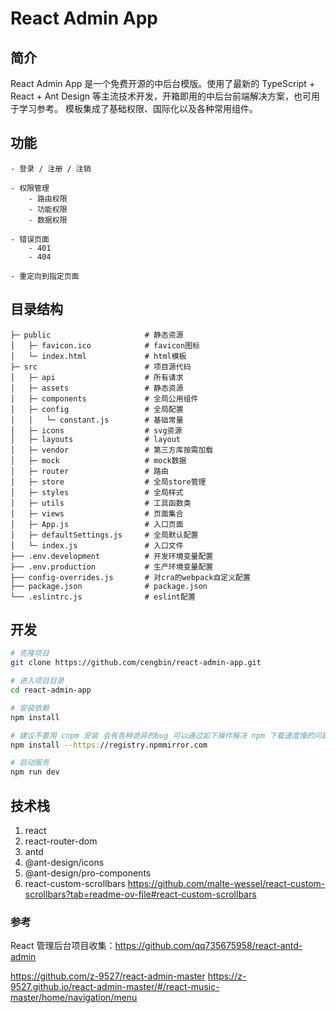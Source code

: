 # React Admin App

## 简介

React Admin App 是一个免费开源的中后台模版。使用了最新的 TypeScript + React + Ant Design 等主流技术开发，开箱即用的中后台前端解决方案，也可用于学习参考。
模板集成了基础权限、国际化以及各种常用组件。

## 功能

```text
- 登录 / 注册 / 注销

- 权限管理
    - 路由权限
    - 功能权限
    - 数据权限

- 错误页面
    - 401
    - 404

- 重定向到指定页面
```

## 目录结构

```text
├─ public                     # 静态资源
│   ├─ favicon.ico            # favicon图标
│   └─ index.html             # html模板
├─ src                        # 项目源代码
│   ├─ api                    # 所有请求
│   ├─ assets                 # 静态资源
│   ├─ components             # 全局公用组件
│   ├─ config                 # 全局配置
│   │   └─ constant.js        # 基础常量
│   ├─ icons                  # svg资源
│   ├─ layouts                # layout
│   ├─ vendor                 # 第三方库按需加载
│   ├─ mock                   # mock数据
│   ├─ router                 # 路由
│   ├─ store                  # 全局store管理
│   ├─ styles                 # 全局样式
│   ├─ utils                  # 工具函数类
│   ├─ views                  # 页面集合
│   ├─ App.js                 # 入口页面
│   ├─ defaultSettings.js     # 全局默认配置
│   └─ index.js               # 入口文件
├── .env.development          # 开发环境变量配置
├── .env.production           # 生产环境变量配置
├── config-overrides.js       # 对cra的webpack自定义配置
├── package.json              # package.json
└── .eslintrc.js              # eslint配置
```

## 开发

```bash
# 克隆项目
git clone https://github.com/cengbin/react-admin-app.git

# 进入项目目录
cd react-admin-app

# 安装依赖
npm install

# 建议不要用 cnpm 安装 会有各种诡异的bug 可以通过如下操作解决 npm 下载速度慢的问题
npm install --https://registry.npmmirror.com

# 启动服务
npm run dev
```

## 技术栈

1. react
2. react-router-dom
2. antd
3. @ant-design/icons 
4. @ant-design/pro-components
5. react-custom-scrollbars https://github.com/malte-wessel/react-custom-scrollbars?tab=readme-ov-file#react-custom-scrollbars

### 参考

React 管理后台项目收集：https://github.com/qq735675958/react-antd-admin 

https://github.com/z-9527/react-admin-master 
https://z-9527.github.io/react-admin-master/#/react-music-master/home/navigation/menu